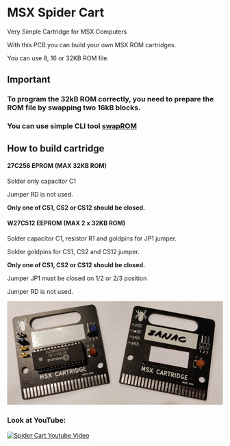 # MSX Spider Cart
Very Simple Cartridge for MSX Computers

With this PCB you can build your own MSX ROM cartridges.

You can use 8, 16 or 32KB ROM file.

## Important 
### To program the 32kB ROM correctly, you need to prepare the ROM file by swapping two 16kB blocks.
### You can use simple CLI tool [swapROM](https://github.com/konkotgit/MSX-Spider-Cart/tree/main/tools "swapROM")
## How to build cartridge

#### 27C256 EPROM (MAX 32KB ROM)

Solder only capacitor C1

Jumper RD is not used.

**Only one of CS1, CS2 or CS12 should be closed.**

#### W27C512 EEPROM (MAX 2 x 32KB ROM)

Solder capacitor C1, resistor R1 and goldpins for JP1 jumper.

Solder goldpins for CS1, CS2 and CS12 jumper.

**Only one of CS1, CS2 or CS12 should be closed.**

Jumper JP1 must be closed on 1/2 or 2/3 position

Jumper RD is not used.



![Spider Cart](/photos/spider_cart.jpg)

### Look at YouTube:
[![Spider Cart Youtube Video](https://img.youtube.com/vi/nXbEXRVJIhw/0.jpg)](https://www.youtube.com/watch?v=nXbEXRVJIhw)
